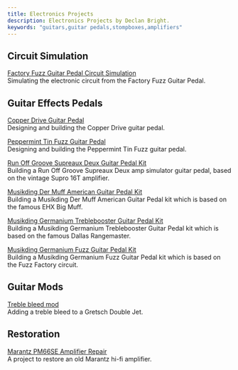 ```yaml
---
title: Electronics Projects
description: Electronics Projects by Declan Bright.
keywords: "guitars,guitar pedals,stompboxes,amplifiers"
---
```


## Circuit Simulation
[Factory Fuzz Guitar Pedal Circuit Simulation](/electronics/guitar-pedal-factory-fuzz-circuit-simulation/) \
Simulating the electronic circuit from the Factory Fuzz Guitar Pedal.

## Guitar Effects Pedals

[Copper Drive Guitar Pedal](/electronics/guitar-pedal-copper-drive-design-build/) \
Designing and building the Copper Drive guitar pedal.

[Peppermint Tin Fuzz Guitar Pedal](/electronics/guitar-pedal-peppermint-tin-fuzz-design-build/) \
Designing and building the Peppermint Tin Fuzz guitar pedal.

[Run Off Groove Supreaux Deux Guitar Pedal Kit](/box/musikding-runoffgroove-supreaux-deux-guitar-pedal-kit/) \
Building a Run Off Groove Supreaux Deux amp simulator guitar pedal, based on the vintage Supro 16T amplifier.

[Musikding Der Muff American Guitar Pedal Kit](/box/musikding-der-muff-guitar-pedal-kit/) \
Building a Musikding Der Muff American Guitar Pedal kit which is based on the famous EHX Big Muff.

[Musikding Germanium Treblebooster Guitar Pedal Kit](/box/musikding-germanium-treblebooster-guitar-pedal-kit/) \
Building a Musikding Germanium Treblebooster Guitar Pedal kit which is based on the famous Dallas Rangemaster.

[Musikding Germanium Fuzz Guitar Pedal Kit](/box/musikding-germanium-fuzz-guitar-pedal-kit/) \
Building a Musikding Germanium Fuzz Guitar Pedal kit which is based on the Fuzz Factory circuit.

## Guitar Mods
[Treble bleed mod](/box/treble-bleed-mod-gretsch-double-jet/) \
Adding a treble bleed to a Gretsch Double Jet.

## Restoration
[Marantz PM66SE Amplifier Repair](/box/marantz-pm66se-amplifier-repair) \
A project to restore an old Marantz hi-fi amplifier.